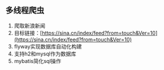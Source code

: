 ## 多线程爬虫

1. 爬取新浪新闻
2. 目标链接：[https://sina.cn/index/feed?from=touch&Ver=10](https://sina.cn/index/feed?from=touch&Ver=10)
3. flyway实现数据库自动化构建
4. 支持h2和mysql作为数据库
5. mybatis简化sql操作


